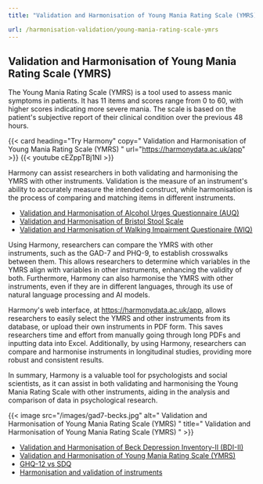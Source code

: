 ```yaml
---
title: "Validation and Harmonisation of Young Mania Rating Scale (YMRS)"

url: /harmonisation-validation/young-mania-rating-scale-ymrs
---
```


## Validation and Harmonisation of Young Mania Rating Scale (YMRS)

The Young Mania Rating Scale (YMRS) is a tool used to assess manic symptoms in patients. It has 11 items and scores range from 0 to 60, with higher scores indicating more severe mania. The scale is based on the patient's subjective report of their clinical condition over the previous 48 hours.

{{< card heading="Try Harmony" copy=" Validation and Harmonisation of Young Mania Rating Scale (YMRS) " url="https://harmonydata.ac.uk/app" >}}
{{< youtube cEZppTBj1NI >}}

Harmony can assist researchers in both validating and harmonising the YMRS with other instruments. Validation is the measure of an instrument's ability to accurately measure the intended construct, while harmonisation is the process of comparing and matching items in different instruments.

* [Validation and Harmonisation of Alcohol Urges Questionnaire (AUQ)](/harmonisation-validation/alcohol-urges-questionnaire-auq)
* [Validation and Harmonisation of Bristol Stool Scale](/harmonisation-validation/bristol-stool-scale)
* [Validation and Harmonisation of Walking Impairment Questionaire (WIQ)](/harmonisation-validation/walking-impairment-questionaire-wiq)

Using Harmony, researchers can compare the YMRS with other instruments, such as the GAD-7 and PHQ-9, to establish crosswalks between them. This allows researchers to determine which variables in the YMRS align with variables in other instruments, enhancing the validity of both. Furthermore, Harmony can also harmonise the YMRS with other instruments, even if they are in different languages, through its use of natural language processing and AI models.

Harmony's web interface, at https://harmonydata.ac.uk/app, allows researchers to easily select the YMRS and other instruments from its database, or upload their own instruments in PDF form. This saves researchers time and effort from manually going through long PDFs and inputting data into Excel. Additionally, by using Harmony, researchers can compare and harmonise instruments in longitudinal studies, providing more robust and consistent results.

In summary, Harmony is a valuable tool for psychologists and social scientists, as it can assist in both validating and harmonising the Young Mania Rating Scale with other instruments, aiding in the analysis and comparison of data in psychological research. 


{{< image src="/images/gad7-becks.jpg" alt=" Validation and Harmonisation of Young Mania Rating Scale (YMRS) " title=" Validation and Harmonisation of Young Mania Rating Scale (YMRS) " >}}









* [Validation and Harmonisation of Beck Depression Inventory-II (BDI-II)](/harmonisation-validation/beck-depression-inventory-ii-bdi-ii)
* [Validation and Harmonisation of Young Mania Rating Scale (YMRS)](/harmonisation-validation/young-mania-rating-scale-ymrs)
* [GHQ-12 vs SDQ](/ghq-12-vs-sdq)
* [Harmonisation and validation of instruments](/harmonisation-validation/)